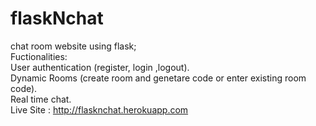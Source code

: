 # flaskNchat
chat room website using flask;  
Fuctionalities:  
User authentication (register, login ,logout).  
Dynamic Rooms (create room and genetare code or enter existing room code).  
Real time chat.  
Live Site : http://flasknchat.herokuapp.com
